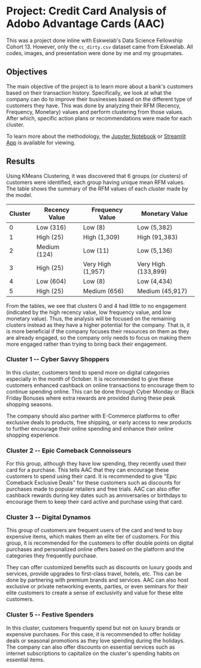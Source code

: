 # Project: Credit Card Analysis of Adobo Advantage Cards (AAC)

This was a project done inline with Eskwelab's Data Science Fellowship Cohort 13. However, only the `cc_dirty.csv` dataset came from Eskwelab. All codes, images, and presentation were done by me and my groupmates.

## Objectives

The main objective of the project is to learn more about a bank's customers based on their transaction history. Specifically, we look at what the company can do to improve their businesses based on the different type of customers they have. This was done by analyzing their RFM (Recency, Frequency, Monetary) values and perform clustering from those values. After which, specific action plans or recommendations were made for each cluster.

To learn more about the methodology, the [Jupyter Notebook](https://github.com/Airiseru/dsf-s1-cc/blob/main/cc-project-nb.ipynb) or [Streamlit App](https://aac-analysis.streamlit.app/) is available for viewing.

## Results

Using KMeans Clustering, it was discovered that 6 groups (or clusters) of customers were identified, each group having unique mean RFM values. The table shows the summary of the RFM values of each cluster made by the model.

| Cluster | Recency Value | Frequency Value | Monetary Value |
| ------- | ------------- | --------------- | -------------- |
| 0       | Low (316)     | Low (8)         | Low (5,382)    |
| 1       | High (25)     | High (1,309)    | High (91,383)  |
| 2       | Medium (124)  | Low (11)        | Low (5,136)    |
| 3       | High (25)     | Very High (1,957)| Very High (133,899) |
| 4       | Low (604)     | Low (8)         | Low (4,434)    |
| 5       | High (25)     | Medium (656)    | Medium (45,917)|

From the tables, we see that clusters 0 and 4 had little to no engagement (indicated by the high recency value, low frequency value, and low monetary value). Thus, the analysis will be focused on the remaining clusters instead as they have a higher potential for the company. That is, it is more beneficial if the company focuses their resources on them as they are already engaged, so the company only needs to focus on making them more engaged rather than trying to bring back their engagement.

### Cluster 1 -- Cyber Savvy Shoppers

In this cluster, customers tend to spend more on digital categories especially in the month of October. It is recommended to give these customers enhanced cashback on online transactions to encourage them to continue spending online. This can be done through Cyber Monday or Black Friday Bonuses where extra rewards are provided during these peak shopping seasons.

The company should also partner with E-Commerce platforms to offer exclusive deals to products, free shipping, or early access to new products to further encourage their online spending and enhance their online shopping experience.

### Cluster 2 -- Epic Comeback Connoisseurs

For this group, although they have low spending, they recently used their card for a purchase. This tells AAC that they can encourage these customers to spend using their card. It is recommended to give "Epic Comeback Exclusive Deals" for these customers such as discounts for purchases made to popular retailers and free trials. AAC can also offer cashback rewards during key dates such as anniversaries or birthdays to encourage them to keep their card active and purchase using that card.

### Cluster 3 -- Digital Dynamos

This group of customers are frequent users of the card and tend to buy expensive items, which makes them an elite tier of customers. For this group, it is recommended for the customers to offer double points on digital purchases and personalized online offers based on the platform and the categories they frequently purchase.

They can offer customized benefits such as discounts on luxury goods and services, provide upgrades to first-class travel, hotels, etc. This can be done by partnering with premium brands and services. AAC can also host exclusive or private networking events, parties, or even seminars for their elite customers to create a sense of exclusivity and value for these elite customers.

### Cluster 5 -- Festive Spenders

In this cluster, customers frequently spend but not on luxury brands or expensive purchases. For this case, it is recommended to offer holiday deals or seasonal promotions as they love spending during the holidays. The company can also offer discounts on essential services such as internet subscriptions to capitalize on the cluster's spending habits on essential items.
